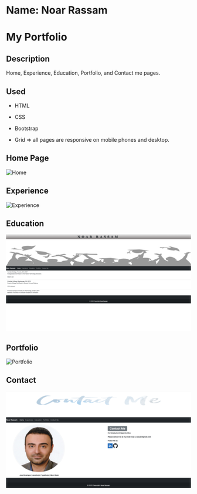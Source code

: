 # Name: Noar Rassam

# My Portfolio

## Description

Home, Experience, Education, Portfolio, and Contact me pages.

## Used

- HTML

- CSS

- Bootstrap

- Grid => all pages are responsive on mobile phones and desktop.

## **Home Page**

![![Home]()](https://github.com/noarrassam/Portfolio/blob/master/images/home.png)

## **Experience**

![![Experience]()](https://github.com/noarrassam/Portfolio/blob/master/images/exp.png)

## **Education**

![![Education]()](https://github.com/noarrassam/Portfolio/blob/master/images/Screenshots/Education.png)

## **Portfolio**

![![Portfolio]()](https://github.com/noarrassam/Portfolio/blob/master/images/portfolio1.png)

## **Contact**

![![Contact]()](https://github.com/noarrassam/Portfolio/blob/master/images/Screenshots/Contact.png)
